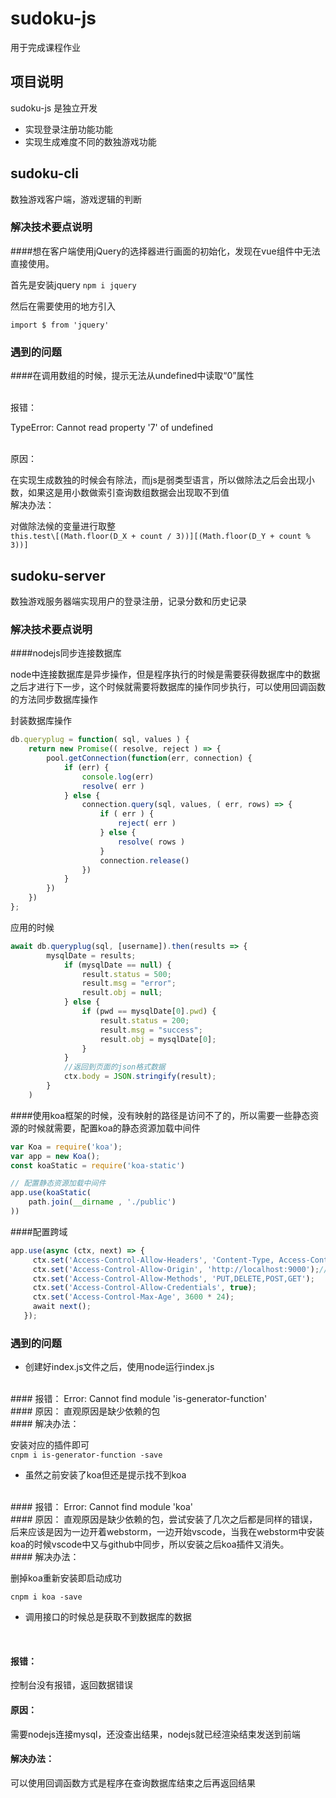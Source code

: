 # sudoku-js

用于完成课程作业

## 项目说明

 sudoku-js 是独立开发

 - 实现登录注册功能功能
 - 实现生成难度不同的数独游戏功能
 <!-- - 实现分数记录，历史记录功能 -->
 <!-- - 实现分数排行榜功能 -->
 <!-- - 实现踢人下线功能 -->




## sudoku-cli
数独游戏客户端，游戏逻辑的判断

### 解决技术要点说明

####想在客户端使用jQuery的选择器进行画面的初始化，发现在vue组件中无法直接使用。

首先是安装jquery
`
npm i jquery
`

然后在需要使用的地方引入

`
import $ from 'jquery'
`

### 遇到的问题
####在调用数组的时候，提示无法从undefined中读取“0”属性

  <br/>
  报错：

 TypeError: Cannot read property '7' of undefined

<br/>
 原因：

在实现生成数独的时候会有除法，而js是弱类型语言，所以做除法之后会出现小数，如果这是用小数做索引查询数组数据会出现取不到值
<br/>
 解决办法：

对做除法候的变量进行取整  
`
this.test\[(Math.floor(D_X + count / 3))][(Math.floor(D_Y + count % 3))]
`
<br/>

## sudoku-server
数独游戏服务器端实现用户的登录注册，记录分数和历史记录

### 解决技术要点说明

####nodejs同步连接数据库

node中连接数据库是异步操作，但是程序执行的时候是需要获得数据库中的数据之后才进行下一步，这个时候就需要将数据库的操作同步执行，可以使用回调函数的方法同步数据库操作

封装数据库操作

```js
db.queryplug = function( sql, values ) {
    return new Promise(( resolve, reject ) => {
        pool.getConnection(function(err, connection) {
            if (err) {
                console.log(err)
                resolve( err )
            } else {
                connection.query(sql, values, ( err, rows) => {
                    if ( err ) {
                        reject( err )
                    } else {
                        resolve( rows )
                    }
                    connection.release()
                })
            }
        })
    })
};
```
应用的时候

```js
await db.queryplug(sql, [username]).then(results => {
        mysqlDate = results;
            if (mysqlDate == null) {
                result.status = 500;
                result.msg = "error";
                result.obj = null;
            } else {
                if (pwd == mysqlDate[0].pwd) {
                    result.status = 200;
                    result.msg = "success";
                    result.obj = mysqlDate[0];
                }
            }
            //返回到页面的json格式数据
            ctx.body = JSON.stringify(result);
        }
    )
```
####使用koa框架的时候，没有映射的路径是访问不了的，所以需要一些静态资源的时候就需要，配置koa的静态资源加载中间件

```js
var Koa = require('koa');
var app = new Koa();
const koaStatic = require('koa-static')

// 配置静态资源加载中间件
app.use(koaStatic(
    path.join(__dirname , './public')
))
```

####配置跨域

```js
app.use(async (ctx, next) => {
     ctx.set('Access-Control-Allow-Headers', 'Content-Type, Access-Control-Allow-Headers, Authorization, X-Requested-With')
     ctx.set('Access-Control-Allow-Origin', 'http://localhost:9000');//这里是前端项目的地址，备用
     ctx.set('Access-Control-Allow-Methods', 'PUT,DELETE,POST,GET');
     ctx.set('Access-Control-Allow-Credentials', true);
     ctx.set('Access-Control-Max-Age', 3600 * 24);
     await next();
   });
```



### 遇到的问题
 - 创建好index.js文件之后，使用node运行index.js
  <br/>
#### 报错：
Error: Cannot find module 'is-generator-function'
<br/>
#### 原因：
直观原因是缺少依赖的包
<br/>
#### 解决办法：

安装对应的插件即可   
`
cnpm i is-generator-function -save
`
<br/>

 - 虽然之前安装了koa但还是提示找不到koa
<br/>
#### 报错：
Error: Cannot find module 'koa'
<br/>
#### 原因：
直观原因是缺少依赖的包，尝试安装了几次之后都是同样的错误，后来应该是因为一边开着webstorm，一边开始vscode，当我在webstorm中安装koa的时候vscode中又与github中同步，所以安装之后koa插件又消失。
<br/>
#### 解决办法：

删掉koa重新安装即启动成功

`
cnpm i koa -save
`
<br/>

 - 调用接口的时候总是获取不到数据库的数据
<br/>

#### 报错：

控制台没有报错，返回数据错误

#### 原因：

需要nodejs连接mysql，还没查出结果，nodejs就已经渲染结束发送到前端

#### 解决办法：

可以使用回调函数方式是程序在查询数据库结束之后再返回结果



